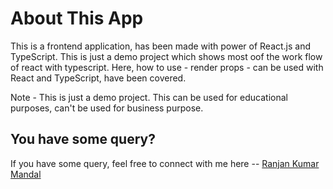 # About This App

This is a frontend application, has been made with power of React.js and TypeScript. This is just a demo project which shows most oof the work flow of react with typescript. Here, how to use - render props - can be used with React and TypeScript, have been covered.

Note - This is just a demo project. This can be used for educational purposes, can't be used for business purpose.

## You have some query?

If you have some query, feel free to connect with me here -- [Ranjan Kumar Mandal](https://www.linkedin.com/in/ranjan-kumar-m-818367158/)
